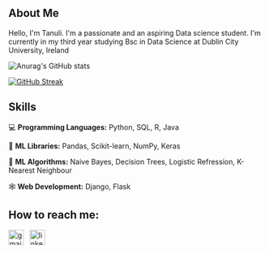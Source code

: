 ## About Me

Hello, I'm Tanuli.
I'm a passionate and an aspiring Data science student. I'm currently in my third year studying Bsc in Data Science at Dublin City University, Ireland

 

![Anurag's GitHub stats](https://github-readme-stats.vercel.app/api?username=tanuu1011\&rank_icon=github&show_icons=true)

[![GitHub Streak](https://streak-stats.demolab.com/?user=tanuu1011)](https://git.io/streak-stats)

## Skills
💻 **Programming Languages:** Python, SQL, R, Java     

📖 **ML Libraries:** Pandas, Scikit-learn, NumPy, Keras    

🏸 **ML Algorithms:** Naive Bayes, Decision Trees, Logistic Refression, K-Nearest Neighbour 

🕸️ **Web Development:** Django, Flask

## How to reach me:

[<img src='https://upload.wikimedia.org/wikipedia/commons/7/7e/Gmail_icon_%282020%29.svg' alt='gmail' height='30'>](mailto:tanuli.dinethma@gmail.com)  &nbsp; [<img src='https://upload.wikimedia.org/wikipedia/commons/0/01/LinkedIn_Logo.svg' alt='linkedin' height='30'>](https://www.linkedin.com/in/tanuliliyanage/)

<!-- ## How to reach me:

[<img src='https://cdn.jsdelivr.net/npm/simple-icons@3.0.1/icons/gmail.svg' alt='gmail' height='30'>](mailto:tanuli.dinethma@gmail.com)  &nbsp; [<img src='https://cdn.jsdelivr.net/npm/simple-icons@3.0.1/icons/linkedin.svg' alt='linkedin' height='30'>](https://www.linkedin.com/in/https://www.linkedin.com/in/tanuliliyanage//) -->
